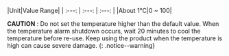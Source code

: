 
|Unit|Value Range|
| :---: | :---: | :---: |
|About 1&deg;C|0 ~ 100|

**CAUTION** : Do not set the temperature higher than the default value. When the temperature alarm shutdown occurs, wait 20 minutes to cool the temperature before re-use. Keep using the product when the temperature is high can cause severe damage.
{: .notice--warning}
